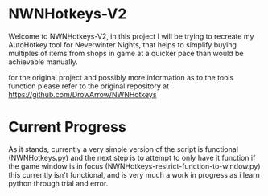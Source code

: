 # NWNHotkeys-V2

Welcome to NWNHotkeys-V2, in this project I will be trying to recreate my AutoHotkey tool for Neverwinter Nights, that helps to simplify buying multiples of items from shops in game at a quicker pace than would be achievable manually.

for the original project and possibly more information as to the tools function please refer to the original repository at https://github.com/DrowArrow/NWNHotkeys

# Current Progress

As it stands, currently a very simple version of the script is functional (NWNHotkeys.py) and the next step is to attempt to only have it function if the game window is in focus (NWNHotkeys-restrict-function-to-window.py) this currently isn't functional, and is very much a work in progress as i learn python through trial and error.